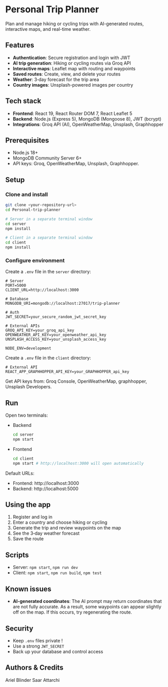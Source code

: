 # Personal Trip Planner

Plan and manage hiking or cycling trips with AI-generated routes, interactive maps, and real-time weather.

## Features

- **Authentication**: Secure registration and login with JWT
- **AI trip generation**: Hiking or cycling routes via Groq API
- **Interactive maps**: Leaflet map with routing and waypoints
- **Saved routes**: Create, view, and delete your routes
- **Weather**: 3‑day forecast for the trip area
- **Country images**: Unsplash-powered images per country

## Tech stack

- **Frontend**: React 19, React Router DOM 7, React Leaflet 5
- **Backend**: Node.js (Express 5), MongoDB (Mongoose 8), JWT (bcrypt)
- **Integrations**: Groq API (AI), OpenWeatherMap, Unsplash, Graphhopper

## Prerequisites

- Node.js 18+
- MongoDB Community Server 6+
- API keys: Groq, OpenWeatherMap, Unsplash, Graphhopper.

## Setup

### Clone and install

```bash
git clone <your-repository-url>
cd Personal-trip-planner

# Server in a separate terminal window
cd server
npm install

# Client in a separate terminal window
cd client
npm install
```

### Configure environment

Create a `.env` file in the `server` directory:

```env
# Server
PORT=5000
CLIENT_URL=http://localhost:3000

# Database
MONGODB_URI=mongodb://localhost:27017/trip-planner

# Auth
JWT_SECRET=your_secure_random_jwt_secret_key

# External APIs
GROQ_API_KEY=your_groq_api_key
OPENWEATHER_API_KEY=your_openweather_api_key
UNSPLASH_ACCESS_KEY=your_unsplash_access_key

NODE_ENV=development
```

Create a `.env` file in the `client` directory:

```env
# External API
REACT_APP_GRAPHHOPPER_API_KEY=your_GRAPHHOPPER_api_key
```

Get API keys from: Groq Console, OpenWeatherMap, graphhopper, Unsplash Developers.

## Run

Open two terminals:

- Backend
  ```bash
  cd server
  npm start
  ```
- Frontend
  ```bash
  cd client
  npm start # http://localhost:3000 will open automatically
  ```

Default URLs:

- Frontend: http://localhost:3000
- Backend: http://localhost:5000

## Using the app

1. Register and log in
2. Enter a country and choose hiking or cycling
3. Generate the trip and review waypoints on the map
4. See the 3‑day weather forecast
5. Save the route


## Scripts

- Server: `npm start`, `npm run dev`
- Client: `npm start`, `npm run build`, `npm test`

## Known issues

- **AI-generated coordinates**: The AI prompt may return coordinates that are not fully accurate. As a result, some waypoints can appear slightly off on the map. If this occurs, try regenerating the route.


## Security

- Keep `.env` files private !
- Use a strong `JWT_SECRET`
- Back up your database and control access

## Authors & Credits

Ariel Blinder
Saar Attarchi
